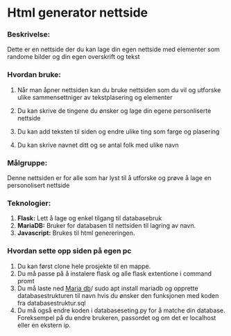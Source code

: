 # Html generator nettside
 
### Beskrivelse:
 
Dette er en nettside der du kan lage din egen nettside med elementer som randome bilder og din egen overskrift og tekst
 
### Hvordan bruke:  
 
1. Når man åpner nettsiden kan du bruke nettsiden som du vil og utforske ulike sammensettniger av tekstplasering og elementer
 
2. Du kan skrive de tingene du ønsker og lage din egene personliserte nettside
 
3. Du kan add teksten til siden og endre ulike ting som farge og plasering
   
5. Du kan skrive navnet ditt og se antal folk med ulike navn
 
 
 
### Målgruppe:
 
Denne nettsiden er for alle som har lyst til å utforske og prøve å lage en personolisert nettside
 
### Teknologier:
 
1. **Flask:** Lett å lage og enkel tilgang til databasebruk
2. **MariaDB:** Bruker for databasen til nettsiden til lagring av navn.
3. **Javascript:** Brukes til html genereringen.

### Hvordan sette opp siden på egen pc
1. Du kan først clone hele prosjekte til en mappe.
2. Du må passe på å instalere flask og alle flask extentione i command promt
3. Du må laste ned [Maria db](https://mariadb.org/download/?t=mariadb&p=mariadb&r=11.7.2&os=windows&cpu=x86_64&pkg=msi&mirror=dotsrc)/ sudo apt install mariadb og opprette databasestrukturen til navn hvis du ønsker den funksjonen med koden fra databasestruktur.sql
4. Du må også endre koden i databaseseting.py for å matche din database. Foreksempel på du endre brukeren, passordet og om det er localhost eller en ekstern ip.

 
 
 
